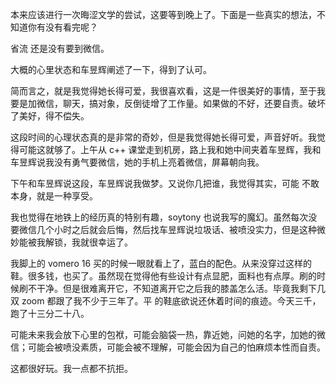 本来应该进行一次晦涩文学的尝试，这要等到晚上了。下面是一些真实的想法，不知道你有没有看完呢？

省流 还是没有要到微信。

大概的心里状态和车昱辉阐述了一下，得到了认可。

简而言之，就是我觉得她长得可爱，我很喜欢看，这是一件很美好的事情，至于我要是加微信，聊天，搞对象，反倒徒增了工作量。如果做的不好，还要自责。破坏了美好，得不偿失。

这段时间的心理状态真的是非常的奇妙，但是我觉得她长得可爱，声音好听。我觉得可能这就够了。上午从 c++ 课堂走到机房，路上我和她中间夹着车昱辉，我和车昱辉说我没有勇气要微信，她的手机上亮着微信，屏幕朝向我。

下午和车昱辉说这段，车昱辉说我做梦。又说你几把谁，我觉得其实，可能 不敢 本身，就是一种享受。

我也觉得在地铁上的经历真的特别有趣，soytony 也说我写的魔幻。虽然每次没要微信几个小时之后就会后悔，然后找车昱辉说垃圾话、被喷没实力，但是这种微妙能被我解锁，我就很幸运了。

我脚上的 vomero 16 买的时候一眼就看上了，蓝白的配色。从来没穿过这样的鞋。很多钱，也买了。虽然现在觉得他有些设计有点显肥，面料也有点厚。刷的时候刷不干净。但是很难离开它，不知道离开它之后我的膝盖怎么活。毕竟我剩下几双 zoom 都跟了我不少于三年了。平 的鞋底欲说还休着时间的痕迹。今天三千，跑了十三分二十八。

可能未来我会放下心里的包袱，可能会脑袋一热，靠近她，问她的名字，加她的微信；可能会被喷没素质，可能会被不理解，可能会因为自己的怕麻烦本性而自责。

这都很好玩。我一点都不抗拒。